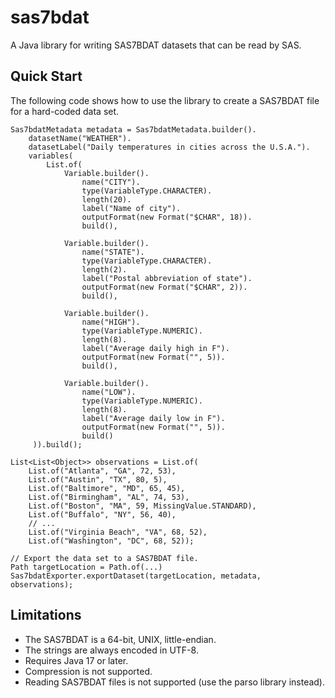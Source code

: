 sas7bdat
========
A Java library for writing SAS7BDAT datasets that can be read by SAS.

Quick Start
-----------
The following code shows how to use the library to create a SAS7BDAT file for a hard-coded data set.

    Sas7bdatMetadata metadata = Sas7bdatMetadata.builder().
        datasetName("WEATHER").
        datasetLabel("Daily temperatures in cities across the U.S.A.").
        variables(
            List.of(
                Variable.builder().
                    name("CITY").
                    type(VariableType.CHARACTER).
                    length(20).
                    label("Name of city").
                    outputFormat(new Format("$CHAR", 18)).
                    build(),

                Variable.builder().
                    name("STATE").
                    type(VariableType.CHARACTER).
                    length(2).
                    label("Postal abbreviation of state").
                    outputFormat(new Format("$CHAR", 2)).
                    build(),

                Variable.builder().
                    name("HIGH").
                    type(VariableType.NUMERIC).
                    length(8).
                    label("Average daily high in F").
                    outputFormat(new Format("", 5)).
                    build(),

                Variable.builder().
                    name("LOW").
                    type(VariableType.NUMERIC).
                    length(8).
                    label("Average daily low in F").
                    outputFormat(new Format("", 5)).
                    build()
         )).build();

    List<List<Object>> observations = List.of(
        List.of("Atlanta", "GA", 72, 53),
        List.of("Austin", "TX", 80, 5),
        List.of("Baltimore", "MD", 65, 45),
        List.of("Birmingham", "AL", 74, 53),
        List.of("Boston", "MA", 59, MissingValue.STANDARD),
        List.of("Buffalo", "NY", 56, 40),
        // ...
        List.of("Virginia Beach", "VA", 68, 52),
        List.of("Washington", "DC", 68, 52));

    // Export the data set to a SAS7BDAT file.
    Path targetLocation = Path.of(...)
    Sas7bdatExporter.exportDataset(targetLocation, metadata, observations);

Limitations
-----------
* The SAS7BDAT is a 64-bit, UNIX, little-endian.
* The strings are always encoded in UTF-8.
* Requires Java 17 or later.
* Compression is not supported.
* Reading SAS7BDAT files is not supported (use the parso library instead).